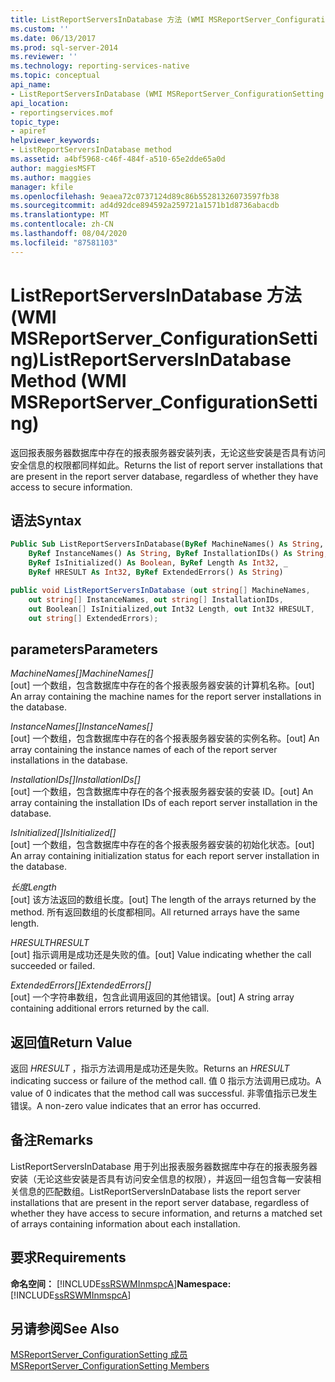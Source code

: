 ```yaml
---
title: ListReportServersInDatabase 方法 (WMI MSReportServer_ConfigurationSetting) | Microsoft Docs
ms.custom: ''
ms.date: 06/13/2017
ms.prod: sql-server-2014
ms.reviewer: ''
ms.technology: reporting-services-native
ms.topic: conceptual
api_name:
- ListReportServersInDatabase (WMI MSReportServer_ConfigurationSetting Class)
api_location:
- reportingservices.mof
topic_type:
- apiref
helpviewer_keywords:
- ListReportServersInDatabase method
ms.assetid: a4bf5968-c46f-484f-a510-65e2dde65a0d
author: maggiesMSFT
ms.author: maggies
manager: kfile
ms.openlocfilehash: 9eaea72c0737124d89c86b55281326073597fb38
ms.sourcegitcommit: ad4d92dce894592a259721a1571b1d8736abacdb
ms.translationtype: MT
ms.contentlocale: zh-CN
ms.lasthandoff: 08/04/2020
ms.locfileid: "87581103"
---
```

# <a name="listreportserversindatabase-method-wmi-msreportserver_configurationsetting"></a><span data-ttu-id="c7a20-102">ListReportServersInDatabase 方法 (WMI MSReportServer_ConfigurationSetting)</span><span class="sxs-lookup"><span data-stu-id="c7a20-102">ListReportServersInDatabase Method (WMI MSReportServer_ConfigurationSetting)</span></span>
  <span data-ttu-id="c7a20-103">返回报表服务器数据库中存在的报表服务器安装列表，无论这些安装是否具有访问安全信息的权限都同样如此。</span><span class="sxs-lookup"><span data-stu-id="c7a20-103">Returns the list of report server installations that are present in the report server database, regardless of whether they have access to secure information.</span></span>  
  
## <a name="syntax"></a><span data-ttu-id="c7a20-104">语法</span><span class="sxs-lookup"><span data-stu-id="c7a20-104">Syntax</span></span>  
  
```vb  
Public Sub ListReportServersInDatabase(ByRef MachineNames() As String, _  
    ByRef InstanceNames() As String, ByRef InstallationIDs() As String, _  
    ByRef IsInitialized() As Boolean, ByRef Length As Int32, _  
    ByRef HRESULT As Int32, ByRef ExtendedErrors() As String)  
```  
  
```csharp  
public void ListReportServersInDatabase (out string[] MachineNames,   
    out string[] InstanceNames, out string[] InstallationIDs,   
    out Boolean[] IsInitialized,out Int32 Length, out Int32 HRESULT,    
    out string[] ExtendedErrors);  
```  
  
## <a name="parameters"></a><span data-ttu-id="c7a20-105">parameters</span><span class="sxs-lookup"><span data-stu-id="c7a20-105">Parameters</span></span>  
 <span data-ttu-id="c7a20-106">*MachineNames[]*</span><span class="sxs-lookup"><span data-stu-id="c7a20-106">*MachineNames[]*</span></span>  
 <span data-ttu-id="c7a20-107">[out] 一个数组，包含数据库中存在的各个报表服务器安装的计算机名称。</span><span class="sxs-lookup"><span data-stu-id="c7a20-107">[out] An array containing the machine names for the report server installations in the database.</span></span>  
  
 <span data-ttu-id="c7a20-108">*InstanceNames[]*</span><span class="sxs-lookup"><span data-stu-id="c7a20-108">*InstanceNames[]*</span></span>  
 <span data-ttu-id="c7a20-109">[out] 一个数组，包含数据库中存在的各个报表服务器安装的实例名称。</span><span class="sxs-lookup"><span data-stu-id="c7a20-109">[out] An array containing the instance names of each of the report server installations in the database.</span></span>  
  
 <span data-ttu-id="c7a20-110">*InstallationIDs[]*</span><span class="sxs-lookup"><span data-stu-id="c7a20-110">*InstallationIDs[]*</span></span>  
 <span data-ttu-id="c7a20-111">[out] 一个数组，包含数据库中存在的各个报表服务器安装的安装 ID。</span><span class="sxs-lookup"><span data-stu-id="c7a20-111">[out] An array containing the installation IDs of each report server installation in the database.</span></span>  
  
 <span data-ttu-id="c7a20-112">*IsInitialized[]*</span><span class="sxs-lookup"><span data-stu-id="c7a20-112">*IsInitialized[]*</span></span>  
 <span data-ttu-id="c7a20-113">[out] 一个数组，包含数据库中存在的各个报表服务器安装的初始化状态。</span><span class="sxs-lookup"><span data-stu-id="c7a20-113">[out] An array containing initialization status for each report server installation in the database.</span></span>  
  
 <span data-ttu-id="c7a20-114">*长度*</span><span class="sxs-lookup"><span data-stu-id="c7a20-114">*Length*</span></span>  
 <span data-ttu-id="c7a20-115">[out] 该方法返回的数组长度。</span><span class="sxs-lookup"><span data-stu-id="c7a20-115">[out] The length of the arrays returned by the method.</span></span> <span data-ttu-id="c7a20-116">所有返回数组的长度都相同。</span><span class="sxs-lookup"><span data-stu-id="c7a20-116">All returned arrays have the same length.</span></span>  
  
 <span data-ttu-id="c7a20-117">*HRESULT*</span><span class="sxs-lookup"><span data-stu-id="c7a20-117">*HRESULT*</span></span>  
 <span data-ttu-id="c7a20-118">[out] 指示调用是成功还是失败的值。</span><span class="sxs-lookup"><span data-stu-id="c7a20-118">[out] Value indicating whether the call succeeded or failed.</span></span>  
  
 <span data-ttu-id="c7a20-119">*ExtendedErrors[]*</span><span class="sxs-lookup"><span data-stu-id="c7a20-119">*ExtendedErrors[]*</span></span>  
 <span data-ttu-id="c7a20-120">[out] 一个字符串数组，包含此调用返回的其他错误。</span><span class="sxs-lookup"><span data-stu-id="c7a20-120">[out] A string array containing additional errors returned by the call.</span></span>  
  
## <a name="return-value"></a><span data-ttu-id="c7a20-121">返回值</span><span class="sxs-lookup"><span data-stu-id="c7a20-121">Return Value</span></span>  
 <span data-ttu-id="c7a20-122">返回 *HRESULT* ，指示方法调用是成功还是失败。</span><span class="sxs-lookup"><span data-stu-id="c7a20-122">Returns an *HRESULT* indicating success or failure of the method call.</span></span> <span data-ttu-id="c7a20-123">值 0 指示方法调用已成功。</span><span class="sxs-lookup"><span data-stu-id="c7a20-123">A value of 0 indicates that the method call was successful.</span></span> <span data-ttu-id="c7a20-124">非零值指示已发生错误。</span><span class="sxs-lookup"><span data-stu-id="c7a20-124">A non-zero value indicates that an error has occurred.</span></span>  
  
## <a name="remarks"></a><span data-ttu-id="c7a20-125">备注</span><span class="sxs-lookup"><span data-stu-id="c7a20-125">Remarks</span></span>  
 <span data-ttu-id="c7a20-126">ListReportServersInDatabase 用于列出报表服务器数据库中存在的报表服务器安装（无论这些安装是否具有访问安全信息的权限），并返回一组包含每一安装相关信息的匹配数组。</span><span class="sxs-lookup"><span data-stu-id="c7a20-126">ListReportServersInDatabase lists the report server installations that are present in the report server database, regardless of whether they have access to secure information, and returns a matched set of arrays containing information about each installation.</span></span>  
  
## <a name="requirements"></a><span data-ttu-id="c7a20-127">要求</span><span class="sxs-lookup"><span data-stu-id="c7a20-127">Requirements</span></span>  
 <span data-ttu-id="c7a20-128">**命名空间：** [!INCLUDE[ssRSWMInmspcA](../../includes/ssrswminmspca-md.md)]</span><span class="sxs-lookup"><span data-stu-id="c7a20-128">**Namespace:** [!INCLUDE[ssRSWMInmspcA](../../includes/ssrswminmspca-md.md)]</span></span>  
  
## <a name="see-also"></a><span data-ttu-id="c7a20-129">另请参阅</span><span class="sxs-lookup"><span data-stu-id="c7a20-129">See Also</span></span>  
 [<span data-ttu-id="c7a20-130">MSReportServer_ConfigurationSetting 成员</span><span class="sxs-lookup"><span data-stu-id="c7a20-130">MSReportServer_ConfigurationSetting Members</span></span>](msreportserver-configurationsetting-members.md)  
  
  
